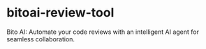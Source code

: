# bitoai-review-tool
Bito AI: Automate your code reviews with an intelligent AI agent for seamless collaboration.
